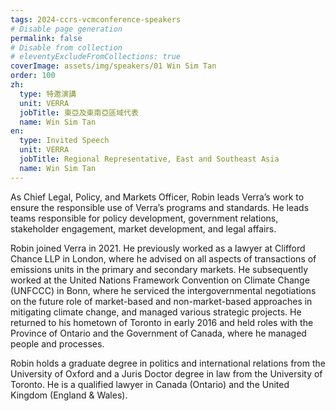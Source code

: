 ```yaml
---
tags: 2024-ccrs-vcmconference-speakers
# Disable page generation
permalink: false
# Disable from collection
# eleventyExcludeFromCollections: true
coverImage: assets/img/speakers/01 Win Sim Tan
order: 100
zh:
  type: 特邀演講
  unit: VERRA
  jobTitle: 東亞及東南亞區域代表
  name: Win Sim Tan
en:
  type: Invited Speech
  unit: VERRA
  jobTitle: Regional Representative, East and Southeast Asia
  name: Win Sim Tan
---
```


As Chief Legal, Policy, and Markets Officer, Robin leads Verra’s work to ensure the responsible use of Verra’s programs and standards. He leads teams responsible for policy development, government relations, stakeholder engagement, market development, and legal affairs.

Robin joined Verra in 2021. He previously worked as a lawyer at Clifford Chance LLP in London, where he advised on all aspects of transactions of emissions units in the primary and secondary markets. He subsequently worked at the United Nations Framework Convention on Climate Change (UNFCCC) in Bonn, where he serviced the intergovernmental negotiations on the future role of market-based and non-market-based approaches in mitigating climate change, and managed various strategic projects. He returned to his hometown of Toronto in early 2016 and held roles with the Province of Ontario and the Government of Canada, where he managed people and processes.

Robin holds a graduate degree in politics and international relations from the University of Oxford and a Juris Doctor degree in law from the University of Toronto. He is a qualified lawyer in Canada (Ontario) and the United Kingdom (England & Wales).
